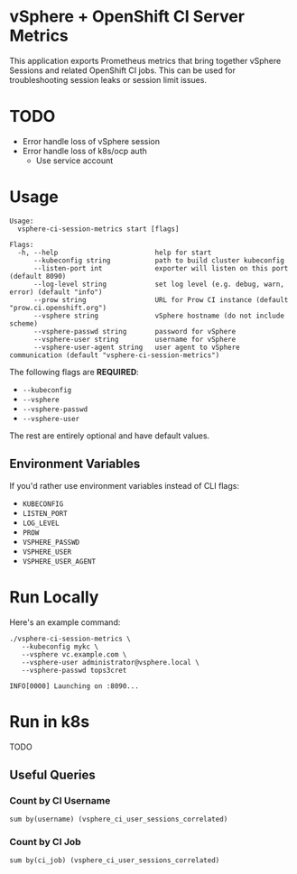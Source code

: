 # vSphere + OpenShift CI Server Metrics

This application exports Prometheus metrics that bring together vSphere Sessions and related OpenShift CI jobs. This can
be used for troubleshooting session leaks or session limit issues.

# TODO

- Error handle loss of vSphere session 
- Error handle loss of k8s/ocp auth
  - Use service account

# Usage

```shell
Usage:
  vsphere-ci-session-metrics start [flags]

Flags:
  -h, --help                        help for start
      --kubeconfig string           path to build cluster kubeconfig
      --listen-port int             exporter will listen on this port (default 8090)
      --log-level string            set log level (e.g. debug, warn, error) (default "info")
      --prow string                 URL for Prow CI instance (default "prow.ci.openshift.org")
      --vsphere string              vSphere hostname (do not include scheme)
      --vsphere-passwd string       password for vSphere
      --vsphere-user string         username for vSphere
      --vsphere-user-agent string   user agent to vSphere communication (default "vsphere-ci-session-metrics")
```

The following flags are **REQUIRED**:

- `--kubeconfig`
- `--vsphere`
- `--vsphere-passwd`
- `--vsphere-user`

The rest are entirely optional and have default values.

## Environment Variables

If you'd rather use environment variables instead of CLI flags:

- `KUBECONFIG`
- `LISTEN_PORT`
- `LOG_LEVEL`
- `PROW`
- `VSPHERE_PASSWD`
- `VSPHERE_USER`
- `VSPHERE_USER_AGENT`

# Run Locally

Here's an example command:

```shell
./vsphere-ci-session-metrics \
   --kubeconfig mykc \
   --vsphere vc.example.com \
   --vsphere-user administrator@vsphere.local \
   --vsphere-passwd tops3cret

INFO[0000] Launching on :8090...                        
```

# Run in k8s

TODO


## Useful Queries

### Count by CI Username
`sum by(username) (vsphere_ci_user_sessions_correlated)`

### Count by CI Job
`sum by(ci_job) (vsphere_ci_user_sessions_correlated)`
